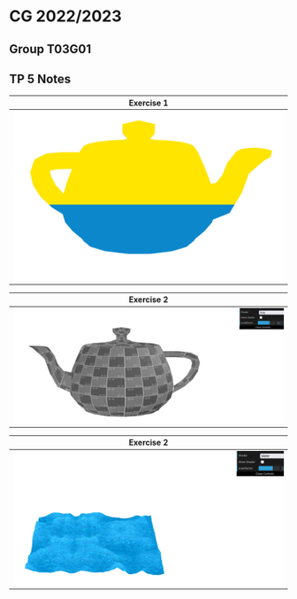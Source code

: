 # CG 2022/2023

## Group T03G01

## TP 5 Notes


| **Exercise 1** |
| :----------:|
| ![Exercise 1](screenshots/cg-t03g01-tp5-01.png) | 



| **Exercise 2**|
| :----------:|
| ![Exercise 2](screenshots/cg-t03g01-tp5-02.png) |

| **Exercise 2**|
| :----------:|
| ![Exercise 3](screenshots/cg-t03g01-tp5-03.png) |
